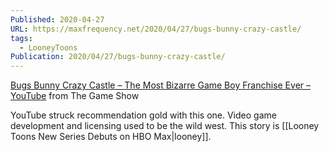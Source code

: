 ```yaml
---
Published: 2020-04-27
URL: https://maxfrequency.net/2020/04/27/bugs-bunny-crazy-castle/
tags:
  - LooneyToons
Publication: 2020/04/27/bugs-bunny-crazy-castle/
---
```

[Bugs Bunny Crazy Castle – The Most Bizarre Game Boy Franchise Ever – YouTube](https://www.youtube.com/watch?v=iR9_Z8iBCu4) from The Game Show

YouTube struck recommendation gold with this one. Video game development and licensing used to be the wild west. This story is [[Looney Toons New Series Debuts on HBO Max|looney]].